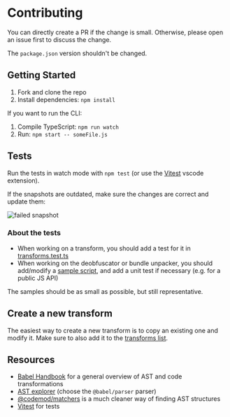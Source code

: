 # Contributing

You can directly create a PR if the change is small. Otherwise, please open an issue first to discuss the change.

The `package.json` version shouldn't be changed.

## Getting Started

1. Fork and clone the repo
2. Install dependencies: `npm install`

If you want to run the CLI:

1. Compile TypeScript: `npm run watch`
2. Run: `npm start -- someFile.js`

## Tests

Run the tests in watch mode with `npm test` (or use the [Vitest](https://marketplace.visualstudio.com/items?itemName=ZixuanChen.vitest-explorer) vscode extension).

If the snapshots are outdated, make sure the changes are correct and update them:

![failed snapshot](https://user-images.githubusercontent.com/55899582/219093007-825a5056-38a0-4e8b-8512-b56e20174885.png)

### About the tests

- When working on a transform, you should add a test for it in [transforms.test.ts](test/transforms.test.ts)
- When working on the deobfuscator or bundle unpacker, you should add/modify a [sample script](test/samples), and add a unit test if necessary (e.g. for a public JS API)

The samples should be as small as possible, but still representative.

## Create a new transform

The easiest way to create a new transform is to copy an existing one and modify it.
Make sure to also add it to the [transforms list](src/transforms/index.ts).

## Resources

- [Babel Handbook](https://github.com/jamiebuilds/babel-handbook/blob/master/translations/en/plugin-handbook.md) for a general overview of AST and code transformations
- [AST explorer](https://astexplorer.net) (choose the `@babel/parser` parser)
- [@codemod/matchers](https://github.com/codemod-js/codemod/blob/main/packages/matchers/README.md) is a much cleaner way of finding AST structures
- [Vitest](https://vitest.dev/guide) for tests
